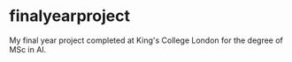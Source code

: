 # finalyearproject
My final year project completed at King's College London for the degree of MSc in AI.
